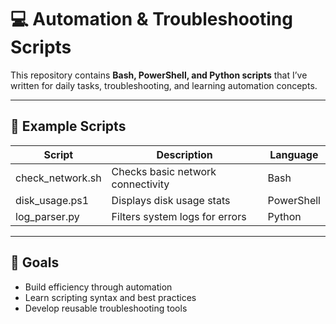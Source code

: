 # 💻 Automation & Troubleshooting Scripts

This repository contains **Bash, PowerShell, and Python scripts** that I’ve written for daily tasks, troubleshooting, and learning automation concepts.

---

## 📜 Example Scripts
| Script | Description | Language |
|---------|--------------|-----------|
| check_network.sh | Checks basic network connectivity | Bash |
| disk_usage.ps1 | Displays disk usage stats | PowerShell |
| log_parser.py | Filters system logs for errors | Python |

---

## 🚀 Goals
- Build efficiency through automation  
- Learn scripting syntax and best practices  
- Develop reusable troubleshooting tools  
